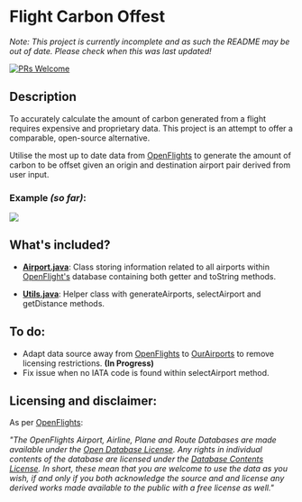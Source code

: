 # Flight Carbon Offest
_Note: This project is currently incomplete and as such the README may be out of date. Please check when this was last updated!_

[![PRs Welcome](https://img.shields.io/badge/PRs-welcome-brightgreen.svg?style=flat-square)](http://makeapullrequest.com)

## Description
To accurately calculate the amount of carbon generated from a flight requires expensive and proprietary data. This project is an attempt to offer a comparable, open-source alternative.

Utilise the most up to date data from [OpenFlights](https://openflights.org/) to generate the amount of carbon to be offset given an origin and destination airport pair derived from user input.

### Example _(so far)_:
![](example.gif)

## What's included?
* [**Airport.java**](https://github.com/followingell/flight_carbon_offest/blob/master/src/Airport.java): Class storing information related to all airports within [OpenFlight's](https://openflights.org/) database containing both getter and toString methods.

* [**Utils.java**](https://github.com/followingell/flight_carbon_offest/blob/master/src/Utils.java): Helper class with generateAirports, selectAirport and getDistance methods.

## To do:
* Adapt data source away from [OpenFlights](https://openflights.org/) to [OurAirports](https://ourairports.com/data/) to remove licensing restrictions. **(In Progress)**
* Fix issue when no IATA code is found within selectAirport method.

## Licensing and disclaimer:
As per [OpenFlights](https://openflights.org/data.html#schedule):

_"The OpenFlights Airport, Airline, Plane and Route Databases are made available under the [Open Database License](http://opendatacommons.org/licenses/odbl/1.0/). Any rights in individual contents of the database are licensed under the [Database Contents License](http://opendatacommons.org/licenses/dbcl/1.0/). In short, these mean that you are welcome to use the data as you wish, if and only if you both acknowledge the source and and license any derived works made available to the public with a free license as well."_
